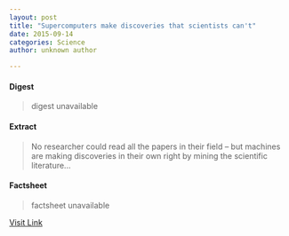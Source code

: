 ```yaml
---
layout: post
title: "Supercomputers make discoveries that scientists can't"
date: 2015-09-14
categories: Science
author: unknown author

---
```



#### Digest
>digest unavailable

#### Extract
>No researcher could read all the papers in their field – but machines are making discoveries in their own right by mining the scientific literature...

#### Factsheet
>factsheet unavailable

[Visit Link](http://feeds.newscientist.com/c/749/f/10897/s/3de72b9a/sc/38/l/0L0Snewscientist0N0Carticle0Cmg223298440B0A0A0A0Esupercomputers0Emake0Ediscoveries0Ethat0Escientists0Ecant0Bhtml0Dcmpid0FRSS0QNSNS0Q20A120EGLOBAL0Qonline0Enews/story01.htm)


